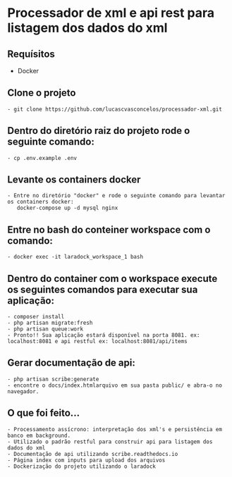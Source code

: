 # Processador de xml e api rest para listagem dos dados do xml 

## Requísitos
- Docker

## Clone o projeto
```
- git clone https://github.com/lucascvasconcelos/processador-xml.git
```

## Dentro do diretório raiz do projeto rode o seguinte comando:
```
- cp .env.example .env
```

## Levante os containers docker
```
- Entre no diretório "docker" e rode o seguinte comando para levantar os containers docker:
   docker-compose up -d mysql nginx
```

## Entre no bash do conteiner workspace com o comando:
```
- docker exec -it laradock_workspace_1 bash
```

## Dentro do container com o workspace execute os seguintes comandos para executar sua aplicação:
```
- composer install
- php artisan migrate:fresh
- php artisan queue:work
- Pronto!! Sua aplicação estará disponível na porta 8081. ex: localhost:8081 e api restful ex: localhost:8081/api/items 
```

## Gerar documentação de api:
```
- php artisan scribe:generate
- encontre o docs/index.htmlarquivo em sua pasta public/ e abra-o no navegador.
```

## O que foi feito...

```
- Processamento assícrono: interpretação dos xml's e persistência em banco em background.
- Utilizado o padrão restful para construir api para listagem dos dados do xml
- Documentação de api utilizando scribe.readthedocs.io
- Página index com inputs para upload dos arquivos
- Dockerização do projeto utilizando o laradock
```
